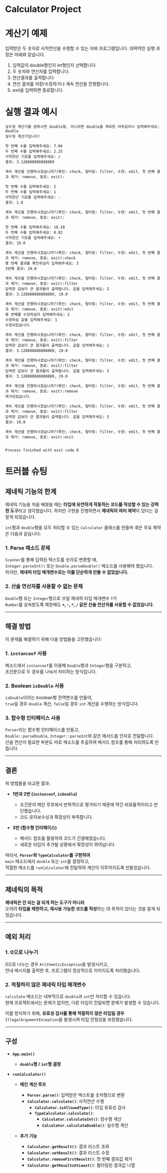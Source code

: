 
# Calculator Project

# 계산기 예제


입력받은 두 숫자로 사칙연산을 수행할 수 있는 자바 프로그램입니다.
대략적인 실행 과정은 아래와 같습니다.


1. 입력값이 double형인지 int형인지 선택합니다.
2. 두 숫자와 연산자를 입력합니다.
3. 연산결과를 출력합니다
4. 연산 결과를 저장/수정하거나 계속 연산을 진행합니다.
5. exit을 입력하면 종료합니다.

# 실행 결과 예시
```
실수형 계산기를 원하시면 double을, 아니라면 double을 제외한 아무값이나 입력해주세요: double
실수형 계산기입니다!

첫 번째 수를 입력해주세요: 7.04
두 번째 수를 입력해주세요: 2.25
사칙연산 기호를 입력해주세요: /
결과: 3.128888888888889

계속 계산을 진행하시겠습니까?(확인: check, 필터링: filter, 수정: edit, 첫 번째 결과 제거: remove, 종료: exit):

첫 번째 수를 입력해주세요: 2
두 번째 수를 입력해주세요: 1
사칙연산 기호를 입력해주세요: -
결과: 1.0

계속 계산을 진행하시겠습니까?(확인: check, 필터링: filter, 수정: edit, 첫 번째 결과 제거: remove, 종료: exit):

첫 번째 수를 입력해주세요: 18.18
두 번째 수를 입력해주세요: 0.82
사칙연산 기호를 입력해주세요: +
결과: 19.0

계속 계산을 진행하시겠습니까?(확인: check, 필터링: filter, 수정: edit, 첫 번째 결과 제거: remove, 종료: exit):check
몇 번째 결과를 확인하실지 입력해주세요: 3
3번째 결과: 19.0

계속 계산을 진행하시겠습니까?(확인: check, 필터링: filter, 수정: edit, 첫 번째 결과 제거: remove, 종료: exit):filter
입력한 값보다 큰 결과들이 출력됩니다. 값을 입력해주세요: 2
결과: 3.128888888888889, 19.0

계속 계산을 진행하시겠습니까?(확인: check, 필터링: filter, 수정: edit, 첫 번째 결과 제거: remove, 종료: exit):edit
몇 번째를 수정하실지 입력해주세요: 2
수정하실 값을 입력해주세요: 1
수정되었습니다.

계속 계산을 진행하시겠습니까?(확인: check, 필터링: filter, 수정: edit, 첫 번째 결과 제거: remove, 종료: exit):filter
입력한 값보다 큰 결과들이 출력됩니다. 값을 입력해주세요: 1
결과: 3.128888888888889, 19.0

계속 계산을 진행하시겠습니까?(확인: check, 필터링: filter, 수정: edit, 첫 번째 결과 제거: remove, 종료: exit):filter
입력한 값보다 큰 결과들이 출력됩니다. 값을 입력해주세요: 3
결과: 3.128888888888889, 19.0

계속 계산을 진행하시겠습니까?(확인: check, 필터링: filter, 수정: edit, 첫 번째 결과 제거: remove, 종료: exit):remove
제거되었습니다.

계속 계산을 진행하시겠습니까?(확인: check, 필터링: filter, 수정: edit, 첫 번째 결과 제거: remove, 종료: exit):filter
입력한 값보다 큰 결과들이 출력됩니다. 값을 입력해주세요: 3
결과: 19.0

계속 계산을 진행하시겠습니까?(확인: check, 필터링: filter, 수정: edit, 첫 번째 결과 제거: remove, 종료: exit):exit


Process finished with exit code 0
```
# 트러블 슈팅
## 제네릭 기능의 한계

제네릭 기능을 처음 배웠을 때는 **타입에 유연하게 작동하는 코드를 작성할 수 있는 강력한 도구**라고 생각했습니다. 하지만 구현을 진행하면서 **제네릭의 여러 제약**이 있다는 걸 알게 되었습니다.

`int`형과 `double`형을 모두 처리할 수 있는 `Calculator` 클래스를 만들며 겪은 주요 제약은 다음과 같습니다:

### 1. Parse 메소드 문제
`Scanner`를 통해 입력된 텍스트를 숫자로 변환할 때,  
`Integer.parseInt()` 또는 `Double.parseDouble()` 메소드를 사용해야 했습니다.  
하지만, **제네릭 타입 매개변수로는 이를 단순하게 만들 수 없었습니다.**

### 2. 산술 연산자를 사용할 수 없는 문제
`Double`형 또는 `Integer`형으로 쓰일 제네릭 타입 매개변수 `T`가  
`Number`를 상속받도록 제한해도 **`+`, `-`, `*`, `/` 같은 산술 연산자를 사용할 수 없었습니다.**

---

## 해결 방법

이 문제를 해결하기 위해 다음 방법들을 고민했습니다:

### 1. `instanceof` 사용
메소드에서 `instanceof`를 이용해 `Double`형과 `Integer`형을 구분하고,  
조건문으로 두 경우를 나눠서 처리하는 방식입니다.

### 2. Boolean `isDouble` 사용
`isDouble`이라는 boolean형 전역변수를 만들어,  
`true`일 경우 `double` 계산, `false`일 경우 `int` 계산을 수행하는 방식입니다.

### 3. 함수형 인터페이스 사용
`Parser`라는 함수형 인터페이스를 만들고,  
`Double::parseDouble`, `Integer::parseInt`와 같은 메서드를 인자로 전달합니다.  
산술 연산이 필요한 부분도 따로 메소드를 추출하여 메서드 참조를 통해 처리하도록 만듭니다.

---

## 결론

위 방법들을 비교한 결과:

- **1번과 2번 (`instanceof`, `isDouble`)**  
  - 조건문이 메인 루프에서 반복적으로 평가되기 때문에 약간 비효율적이라고 판단했습니다.
  - 코드 유지보수성과 확장성이 부족합니다.

- **3번 (함수형 인터페이스)**  
  - 메서드 참조를 활용하여 코드가 간결해졌습니다.
  - 새로운 타입이 추가될 상황에서 확장성이 뛰어납니다.

따라서, **`Parser`와 `TypeCalculator`를 구현하여**  
`main` 메소드에서 `double` 또는 `int`를 결정하고,  
적절한 메소드를 `runCalculator`에 전달하여 계산이 이루어지도록 만들었습니다.

---

## 제네릭의 목적

**제네릭은 안 되는 걸 되게 하는 도구가 아니라**  
오히려 **타입을 제한하고, 재사용 가능한 코드를 작성**하는 데 목적이 있다는 것을 알게 되었습니다.

---

## 예외 처리

### 1. 0으로 나누기
0으로 나누는 경우 `ArithmeticException`을 발생시키고,  
안내 메시지를 출력한 후, 프로그램이 정상적으로 이어지도록 처리했습니다.

### 2. 적절하지 않은 제네릭 타입 매개변수
`calculate` 메소드는 내부적으로 `double`과 `int`만 처리할 수 있습니다.  
현재 프로젝트에서는 문제가 없지만, 다른 타입이 전달되면 문제가 발생할 수 있습니다.  

이를 방지하기 위해, **유효성 검사를 통해 적절하지 않은 타입일 경우**  
`IllegalArgumentException`을 발생시켜 타입 안정성을 보장했습니다.

---

## 구성

- **`App.main()`**  
  - **`double`형 / `int`형 결정**

- **`runCalculator()`**  
  - **메인 계산 루프**
    - **`Parser.parse()`**: 입력받은 텍스트를 숫자형으로 변환
    - **`Calculator.calculate()`**: 사칙연산 수행
      - **`Calculator.isAllowedType()`**: 타입 유효성 검사
      - **`TypeCalculator.calculate()`**:  
        - **`Calculator.calculateInt()`**: 정수형 계산
        - **`Calculator.calculateDouble()`**: 실수형 계산

  - **추가 기능**
    - **`Calculator.getResult()`**: 결과 리스트 조회
    - **`Calculator.setResult()`**: 결과 리스트 수정
    - **`Calculator.removeFirstResult()`**: 첫 번째 결과값 제거
    - **`Calculator.getResultsAtLeast()`**: 필터링된 결과값 나열









